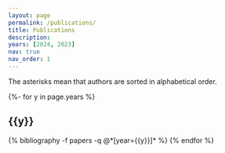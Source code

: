 ```yaml
---
layout: page
permalink: /publications/
title: Publications
description: 
years: [2024, 2023]
nav: true
nav_order: 1
---
```

<!-- _pages/publications.md -->
<div class="publications">

The asterisks mean that authors are sorted in alphabetical order.

{%- for y in page.years %}
  <h2 class="year">{{y}}</h2>
  {% bibliography -f papers -q @*[year={{y}}]* %}
{% endfor %}

</div>